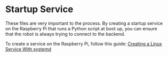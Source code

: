 # Startup Service

These files are very important to the process. By creating a startup service on the Raspberry Pi that runs a Python script at boot up, you can ensure that the robot is always trying to connect to the backend.


To create a service on the Raspberry Pi, follow this guide: [Creating a Linux Service With systemd](https://medium.com/@benmorel/creating-a-linux-service-with-systemd-611b5c8b91d6)